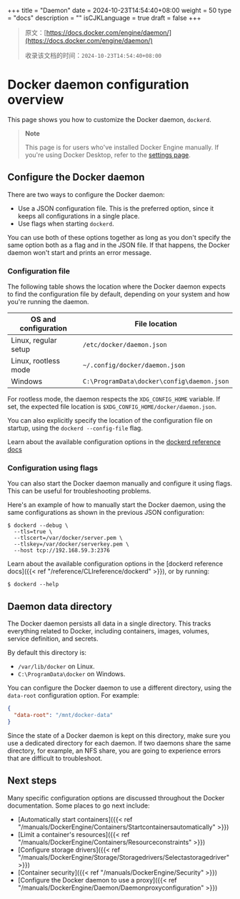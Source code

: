 +++
title = "Daemon"
date = 2024-10-23T14:54:40+08:00
weight = 50
type = "docs"
description = ""
isCJKLanguage = true
draft = false
+++

> 原文：[https://docs.docker.com/engine/daemon/](https://docs.docker.com/engine/daemon/)
>
> 收录该文档的时间：`2024-10-23T14:54:40+08:00`

# Docker daemon configuration overview

This page shows you how to customize the Docker daemon, `dockerd`.

> **Note**
>
> 
>
> This page is for users who've installed Docker Engine manually. If you're using Docker Desktop, refer to the [settings page](https://docs.docker.com/desktop/settings/#docker-engine).

## Configure the Docker daemon

There are two ways to configure the Docker daemon:

- Use a JSON configuration file. This is the preferred option, since it keeps all configurations in a single place.
- Use flags when starting `dockerd`.

You can use both of these options together as long as you don't specify the same option both as a flag and in the JSON file. If that happens, the Docker daemon won't start and prints an error message.

### Configuration file

The following table shows the location where the Docker daemon expects to find the configuration file by default, depending on your system and how you're running the daemon.

| OS and configuration | File location                              |
| -------------------- | ------------------------------------------ |
| Linux, regular setup | `/etc/docker/daemon.json`                  |
| Linux, rootless mode | `~/.config/docker/daemon.json`             |
| Windows              | `C:\ProgramData\docker\config\daemon.json` |

For rootless mode, the daemon respects the `XDG_CONFIG_HOME` variable. If set, the expected file location is `$XDG_CONFIG_HOME/docker/daemon.json`.

You can also explicitly specify the location of the configuration file on startup, using the `dockerd --config-file` flag.

Learn about the available configuration options in the [dockerd reference docs](https://docs.docker.com/reference/cli/dockerd/#daemon-configuration-file)

### Configuration using flags

You can also start the Docker daemon manually and configure it using flags. This can be useful for troubleshooting problems.

Here's an example of how to manually start the Docker daemon, using the same configurations as shown in the previous JSON configuration:



```console
$ dockerd --debug \
  --tls=true \
  --tlscert=/var/docker/server.pem \
  --tlskey=/var/docker/serverkey.pem \
  --host tcp://192.168.59.3:2376
```

Learn about the available configuration options in the [dockerd reference docs]({{< ref "/reference/CLIreference/dockerd" >}}), or by running:



```console
$ dockerd --help
```

## Daemon data directory

The Docker daemon persists all data in a single directory. This tracks everything related to Docker, including containers, images, volumes, service definition, and secrets.

By default this directory is:

- `/var/lib/docker` on Linux.
- `C:\ProgramData\docker` on Windows.

You can configure the Docker daemon to use a different directory, using the `data-root` configuration option. For example:



```json
{
  "data-root": "/mnt/docker-data"
}
```

Since the state of a Docker daemon is kept on this directory, make sure you use a dedicated directory for each daemon. If two daemons share the same directory, for example, an NFS share, you are going to experience errors that are difficult to troubleshoot.

## Next steps

Many specific configuration options are discussed throughout the Docker documentation. Some places to go next include:

- [Automatically start containers]({{< ref "/manuals/DockerEngine/Containers/Startcontainersautomatically" >}})
- [Limit a container's resources]({{< ref "/manuals/DockerEngine/Containers/Resourceconstraints" >}})
- [Configure storage drivers]({{< ref "/manuals/DockerEngine/Storage/Storagedrivers/Selectastoragedriver" >}})
- [Container security]({{< ref "/manuals/DockerEngine/Security" >}})
- [Configure the Docker daemon to use a proxy]({{< ref "/manuals/DockerEngine/Daemon/Daemonproxyconfiguration" >}})
